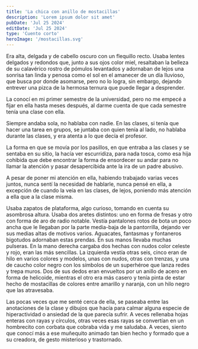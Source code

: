 ```yaml
---
title: 'La chica con anillo de mostacillas'
description: 'Lorem ipsum dolor sit amet'
pubDate: 'Jul 25 2024'
editDate: 'Jul 25 2024'
type: 'Cuento corto'
heroImage: '/mostacillas.svg'
---
```


Era alta, delgada y de cabello oscuro con un flequillo recto. Usaba lentes delgados y redondos que, junto a sus ojos color miel, resaltaban la belleza de su calavérico rostro de pómulos levantados y adornaban de lejos una sonrisa tan linda y penosa como el sol en el amanecer de un día lluvioso, que busca por donde asomarse, pero no lo logra, sin embargo, dejando entrever una pizca de la hermosa ternura que puede llegar a desprender.

La conocí en mi primer semestre de la universidad, pero no me empecé a fijar en ella hasta meses después, al darme cuenta de que cada semestre tenía una clase con ella.

Siempre andaba sola, no hablaba con nadie. En las clases, si tenía que hacer una tarea en grupos, se juntaba con quien tenía al lado, no hablaba durante las clases, y era atenta a lo que decía el profesor.

La forma en que se movía por los pasillos, en que entraba a las clases y se sentaba en su sitio, la hacía ver escurridiza, para nada tosca, como esa hija cohibida que debe encontrar la forma de ensordecer su andar para no llamar la atención y pasar desapercibida ante la ira de un padre abusivo.

A pesar de poner mi atención en ella, habiendo trabajado varias veces juntos, nunca sentí la necesidad de hablarle, nunca pensé en ella, a excepción de cuando la veía en las clases, de lejos, poniendo más atención a ella que a la clase misma.

Usaba zapatos de plataforma, algo curioso, tomando en cuenta su asombrosa altura. Usaba dos aretes distintos: uno en forma de fresas y otro con forma de aro de radio notable. Vestía pantalones rotos de bota un poco ancha que le llegaban por la parte media-baja de la pantorrilla, dejando ver sus medias altas de motivos varios. Aguacates, fantasmas y fontaneros bigotudos adornaban estas prendas. En sus manos llevaba muchas pulseras. En la mano derecha cargaba dos hechas con nudos color celeste y rojo, eran las más sencillas. La izquierda vestía otras seis, cinco eran de hilo en varios colores y modelos, unas con nudos, otras con trenzas, y una de caucho color negro con los símbolos de un superhéroe que lanza redes y trepa muros. Dos de sus dedos eran envueltos por un anillo de acero en forma de helicoide, mientras el otro era más casero y tenía pinta de estar hecho de mostacillas de colores entre amarillo y naranja, con un hilo negro que las atravesaba.

Las pocas veces que me senté cerca de ella, se paseaba entre las anotaciones de la clase y dibujos que hacía para calmar alguna especie de hiperactividad o ansiedad de la que parecía sufrir. A veces rellenaba hojas enteras con rayas y círculos, otras veces esas rayas se convertían en un hombrecito con corbata que cobraba vida y me saludaba. A veces, siento que conocí más a ese muñequito animado tan bien hecho y formado que a su creadora, de gesto misterioso y trastornado.
